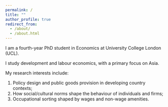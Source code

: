 ```yaml
---
permalink: /
title: ""
author_profile: true
redirect_from: 
  - /about/
  - /about.html
---
```


I am a fourth-year PhD student in Economics at University College London (UCL). 

I study development and labour economics, with a primary focus on Asia. 

My research interests include:
1. Policy design and public goods provision in developing country contexts;
2. How social/cultural norms shape the behaviour of individuals and firms;
3. Occupational sorting shaped by wages and non-wage amenities.
